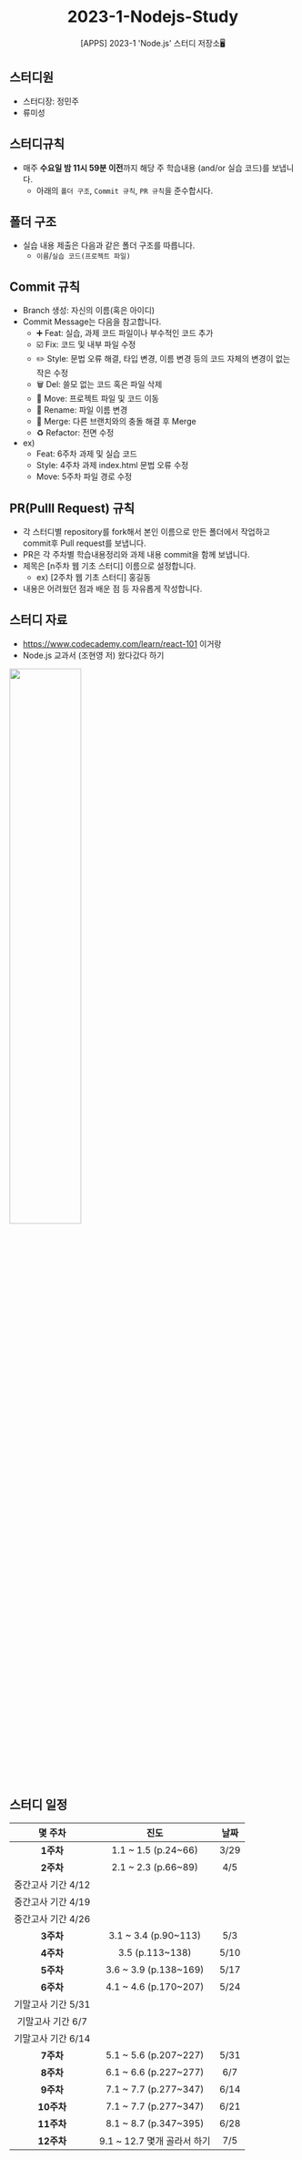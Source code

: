 <h1 align="center">2023-1-Nodejs-Study</h1>
<p align="center">[APPS] 2023-1 'Node.js' 스터디 저장소🖥️</p>


## 스터디원
* 스터디장: 정민주
* 류미성

## 스터디규칙
* 매주 **수요일 밤 11시 59분 이전**까지 해당 주 학습내용 (and/or 실습 코드)를 보냅니다.
  * 아래의 `폴더 구조`, `Commit 규칙`, `PR 규칙`을 준수합시다.

## 폴더 구조
* 실습 내용 제출은 다음과 같은 폴더 구조를 따릅니다.
  * `이름`/`실습 코드(프로젝트 파일)`

## Commit 규칙
* Branch 생성: 자신의 이름(혹은 아이디)
* Commit Message는 다음을 참고합니다.
  * ➕ Feat: 실습, 과제 코드 파일이나 부수적인 코드 추가
  * ☑️ Fix: 코드 및 내부 파일 수정
  * ✏️ Style: 문법 오류 해결, 타입 변경, 이름 변경 등의 코드 자체의 변경이 없는 작은 수정
  * 🗑️ Del: 쓸모 없는 코드 혹은 파일 삭제
  * 🚚 Move: 프로젝트 파일 및 코드 이동
  * 📛 Rename: 파일 이름 변경
  * 🔀 Merge: 다른 브랜치와의 충돌 해결 후 Merge
  * ♻️ Refactor: 전면 수정
* ex)
  * Feat: 6주차 과제 및 실습 코드
  * Style: 4주차 과제 index.html 문법 오류 수정
  * Move: 5주차 파일 경로 수정
 
## PR(Pulll Request) 규칙
* 각 스터디별 repository를 fork해서 본인 이름으로 만든 폴더에서 작업하고 commit후 Pull request를 보냅니다.
* PR은 각 주차별 학습내용정리와 과제 내용 commit을 함께 보냅니다.
* 제목은 [n주차 웹 기초 스터디] 이름으로 설정합니다.
  * ex) [2주차 웹 기초 스터디] 홍길동
* 내용은 어려웠던 점과 배운 점 등 자유롭게 작성합니다.

## 스터디 자료
* https://www.codecademy.com/learn/react-101 이거랑
* Node.js 교과서 (조현영 저) 왔다갔다 하기
<img src="http://image.yes24.com/goods/62597864/XL" width="50%">

## 스터디 일정
|몇 주차|진도|날짜|
|:---:|:---:|:---:|
|**1주차**|1.1 ~ 1.5 (p.24~66)|3/29|
|**2주차**|2.1 ~ 2.3 (p.66~89)|4/5|
|중간고사 기간 4/12|
|중간고사 기간 4/19|
|중간고사 기간 4/26|
|**3주차**|3.1 ~ 3.4 (p.90~113)|5/3|
|**4주차**|3.5 (p.113~138)|5/10|
|**5주차**|3.6 ~ 3.9 (p.138~169)|5/17|
|**6주차**|4.1 ~ 4.6 (p.170~207)|5/24|
|기말고사 기간 5/31|
|기말고사 기간 6/7|
|기말고사 기간 6/14|
|**7주차**|5.1 ~ 5.6 (p.207~227)|5/31|
|**8주차**|6.1 ~ 6.6 (p.227~277)|6/7|
|**9주차**|7.1 ~ 7.7 (p.277~347)|6/14|
|**10주차**|7.1 ~ 7.7 (p.277~347)|6/21|
|**11주차**|8.1 ~ 8.7 (p.347~395)|6/28|
|**12주차**|9.1 ~ 12.7 몇개 골라서 하기|7/5|
